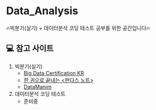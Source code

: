 # Data_Analysis

:fire:빅분기(실기) + 데이터분석 코딩 테스트 공부를 위한 공간입니다:fire:

## :computer: 참고 사이트
1. 빅분기(실기)
   - [Big Data Certification KR](https://www.kaggle.com/datasets/agileteam/bigdatacertificationkr/data)
   - [한 권으로 끝내는 <판다스 노트>](https://wikidocs.net/book/4639)
   - [DataManim](https://www.datamanim.com/intro.html)
3. 데이터분석 코딩 테스트
   - 준비중

